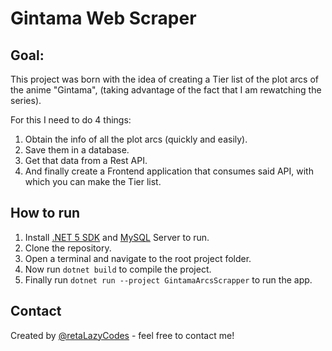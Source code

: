 # Gintama Web Scraper

## Goal:

This project was born with the idea of ​​creating a Tier list of the plot arcs of the anime "Gintama", (taking advantage of the fact that I am rewatching the series).

For this I need to do 4 things:
1) Obtain the info of all the plot arcs (quickly and easily).
2) Save them in a database.
3) Get that data from a Rest API.
4) And finally create a Frontend application that consumes said API, with which you can make the Tier list.

## How to run

1. Install [.NET 5 SDK](https://dotnet.microsoft.com/en-us/download/dotnet/5.0) and [MySQL](https://www.mysql.com) Server to run.
2. Clone the repository.
3. Open a terminal and navigate to the root project folder.
4. Now run ```dotnet build``` to compile the project.
5. Finally run ```dotnet run --project GintamaArcsScrapper``` to run the app.

## Contact

Created by [@retaLazyCodes](https://github.com/retaLazyCodes) - feel free to contact me!
